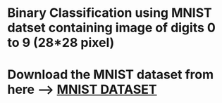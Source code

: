 # Binary Classification using MNIST datset containing image of digits 0 to 9 (28*28 pixel)
# Download the MNIST dataset from here --> [MNIST DATASET](https://www.kaggle.com/datasets/oddrationale/mnist-in-csv)
